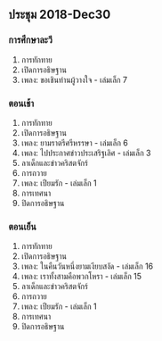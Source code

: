 ## ประชุม 2018-Dec30

### การศึกษาละวี

1. การทักทาย 
2. เปิดการอธิษฐาน 
3. เพลง:  ขอเชินท่านผู้วางใจ - เล่มเล็ก 7

### ตอนเช้า

1. การทักทาย 
2. เปิดการอธิษฐาน 
3. เพลง:  ยามราตรีศรีหรรษา - เล่มเล็ก 6
4. เพลง:  ไปประกาศข่าวประเสริฐเลิศ - เล่มเล็ก 3
5. ลาเด็กและข่าวคริสตจักร์
6. การถวาย
7. เพลง:  เปียมรัก - เล่มเล็ก 1
8. การเทศนา
9. ปิดการอธิษฐาน

### ตอนเย็น

1. การทักทาย 
2. เปิดการอธิษฐาน 
3. เพลง:  ในคืนวันหนึ่งยามเงียบสงัด - เล่มเล็ก 16
4. เพลง:  เราทั้งสามคือพวกโหรา - เล่มเล็ก 15
5. ลาเด็กและข่าวคริสตจักร์
6. การถวาย
7. เพลง:  เปียมรัก - เล่มเล็ก 1
8. การเทศนา
9. ปิดการอธิษฐาน
